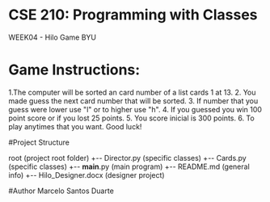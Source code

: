 # CSE 210: Programming with Classes
WEEK04 - Hilo Game 
BYU 

# Game Instructions:
  1.The computer will be sorted an card number of a list cards 1 at 13.
  2. You made guess the next card number that will be sorted.
  3. If number that you guess were lower use "l" or to higher use "h".
  4. If you guessed you win 100 point score or if you lost 25 points.
  5. You score inicial is 300 points.
  6. To play anytimes that you want. Good luck!

#Project Structure

root                  (project root folder)
+-- Director.py          (specific classes)
+-- Cards.py             (specific classes)
+-- __main__.py          (main program)
+-- README.md           (general info)
+-- Hilo_Designer.docx  (designer project)


#Author
Marcelo Santos Duarte
